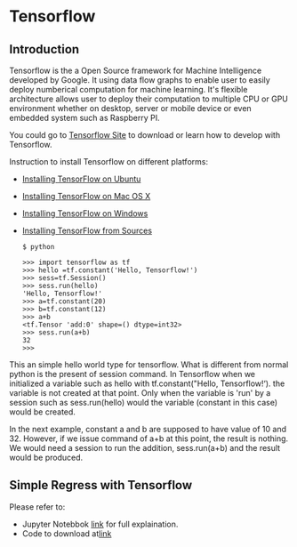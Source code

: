 #  Tensorflow

## Introduction

Tensorflow is the a Open Source framework for Machine Intelligence developed by Google. It using data flow graphs to enable user to easily deploy numberical computation for machine learning. It's flexible architecture allows user  to deploy their computation to multiple CPU or GPU environment whether on desktop, server or mobile device or even embedded system such as Raspberry PI.

You could go to [Tensorflow Site](https://www.tensorflow.org/) to download or learn how to develop with Tensorflow.

Instruction to install Tensorflow on different platforms:

* [Installing TensorFlow on Ubuntu](https://www.tensorflow.org/install/install_linux)
* [Installing TensorFlow on Mac OS X](https://www.tensorflow.org/install/install_mac)
* [Installing TensorFlow on Windows](https://www.tensorflow.org/install/install_windows)
* [Installing TensorFlow from Sources](https://www.tensorflow.org/install/install_sources)  

      $ python

      >>> import tensorflow as tf
      >>> hello =tf.constant('Hello, Tensorflow!')
      >>> sess=tf.Session()
      >>> sess.run(hello)
      'Hello, Tensorflow!'
      >>> a=tf.constant(20)
      >>> b=tf.constant(12)
      >>> a+b
      <tf.Tensor 'add:0' shape=() dtype=int32>
      >>> sess.run(a+b)
      32
      >>> 
This an simple hello world type for tensorflow. What is different from normal python is the present of session command. In Tensorflow when we initialized a variable such as hello with tf.constant("Hello, Tensorflow!‘). the variable is not created at that point. Only when the variable is 'run' by a session such as sess.run(hello) would the variable (constant in this case) would be created.

In the next example, constant a and b are supposed to have value of 10 and 32. However, if we issue command of a+b at this point, the result is nothing. We would need a session to run the addition, sess.run(a+b) and the result would be produced.

## Simple Regress with Tensorflow

Please refer to:
* Jupyter Notebbok [link](http://104.199.205.18:8888/notebooks/DeepWorkshop/SimpleRegression.ipynb) for full explaination.
* Code to download at[link](LinearRegression.py)



